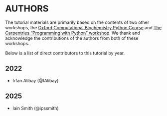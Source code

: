 # AUTHORS

The tutorial materials are primarily based on the contents of two other
workshops, the [Oxford Computational Biochemistry Python Course](https://github.com/bigginlab/OxCompBio/tree/master/tutorials/Python)
and [The Carpentries “Programming with Python” workshop](https://swcarpentry.github.io/python-novice-inflammation/).
We thank and acknowledge the contributions of the authors from both of these workshops.

Below is a list of direct contributors to this tutorial by year.

## 2022
- Irfan Alibay (@IAlibay)

## 2025
- Iain Smith (@ipssmith)

